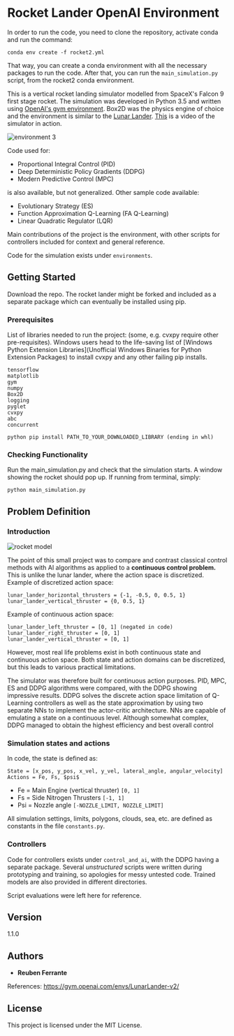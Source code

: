 # Rocket Lander OpenAI Environment

In order to run the code, you need to clone the repository, activate conda and run the command: 

```
conda env create -f rocket2.yml
```

That way, you can create a conda environment with all the necessary packages to run the code. After that, you can run the `main_simulation.py` script, from the rocket2 conda environment.

This is a vertical rocket landing simulator modelled from SpaceX's Falcon 9 first stage rocket. The simulation 
was developed in Python 3.5 and written using [OpenAI's gym environment](https://gym.openai.com/docs/). 
Box2D was the physics engine of choice and the environment is similar to the [Lunar Lander](https://gym.openai.com/envs/LunarLander-v2/). [This](https://www.youtube.com/watch?v=4_igzo4qNmQ) is a video of the simulator in action.

![environment 3](https://user-images.githubusercontent.com/16338481/33860598-870fd702-ded1-11e7-8bdb-86fa01e2db47.JPG)


Code used for:
* Proportional Integral Control (PID)
* Deep Deterministic Policy Gradients (DDPG)
* Modern Predictive Control (MPC)

is also available, but not generalized. Other sample code available:

* Evolutionary Strategy (ES)
* Function Approximation Q-Learning (FA Q-Learning)
* Linear Quadratic Regulator (LQR)

Main contributions of the project is the environment, with other scripts for controllers included for context and general reference.

Code for the simulation exists under ```environments```.
## Getting Started

Download the repo. The rocket lander might be forked and included as a separate package which can eventually be installed using pip.

### Prerequisites

List of libraries needed to run the project: (some, e.g. cvxpy require other pre-requisites). Windows users head to the 
life-saving list of [Windows Python Extension Libraries](Unofficial Windows Binaries for Python Extension Packages)
to install cvxpy and any other failing pip installs.

```
tensorflow
matplotlib
gym
numpy
Box2D
logging
pyglet
cvxpy
abc
concurrent

python pip install PATH_TO_YOUR_DOWNLOADED_LIBRARY (ending in whl)
```

### Checking Functionality

Run the main_simulation.py and check that the simulation starts. A window showing the rocket should pop up.
If running from terminal, simply:

```
python main_simulation.py
```
## Problem Definition
### Introduction

![rocket model](https://user-images.githubusercontent.com/16338481/33860716-021480d8-ded2-11e7-85b4-6fffbcea0258.PNG)

The point of this small project was to compare and contrast classical control methods with AI algorithms as applied to a
**continuous control problem.** This is unlike the lunar lander, where the action space is discretized.
Example of discretized action space:
```
lunar_lander_horizontal_thrusters = {-1, -0.5, 0, 0.5, 1}
lunar_lander_vertical_thruster = {0, 0.5, 1}
```
Example of continuous action space:
```
lunar_lander_left_thruster = [0, 1] (negated in code)
lunar_lander_right_thruster = [0, 1]
lunar_lander_vertical_thruster = [0, 1]
```
However, most real life problems exist in both continuous state and continuous action space. Both state and action
domains can be discretized, but this leads to various practical limitations.

The simulator was therefore built for continuous action purposes. PID, MPC, ES and DDPG algorithms were compared,
with the DDPG showing impressive results.  DDPG solves the discrete action space limitation of Q-
Learning controllers as well as the state approximation by using two separate NNs 
to implement the actor-critic architecture. NNs are capable of emulating a state on a 
continuous  level.  Although  somewhat  complex,  DDPG  managed  to  obtain  the 
highest efficiency and best overall control

### Simulation states and actions

In code, the state is defined as:
```
State = [x_pos, y_pos, x_vel, y_vel, lateral_angle, angular_velocity]
Actions = Fe, Fs, $psi$
```
* Fe = Main Engine (vertical thruster) ```[0, 1]```
* Fs = Side Nitrogen Thrusters ```[-1, 1]```
* Psi = Nozzle angle ```[-NOZZLE_LIMIT, NOZZLE_LIMIT]```

All simulation settings, limits, polygons, clouds, sea, etc. are defined as constants
in the file ```constants.py```.

### Controllers

Code for controllers exists under ```control_and_ai```, with the DDPG having a separate package. Several _unstructured_ 
scripts were written during prototyping and training, so apologies for messy untested code. Trained models are also
provided in different directories.

Script evaluations were left here for reference.


## Version

1.1.0

## Authors

* **Reuben Ferrante**

References: https://gym.openai.com/envs/LunarLander-v2/

## License

This project is licensed under the MIT License.
